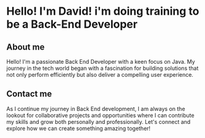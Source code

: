 # Hello! I'm David! i'm doing training to be a Back-End Developer

## About me
Hello! I'm a passionate Back End Developer with a keen focus on Java. My journey in the tech world began with a fascination for building solutions that not only perform efficiently but also deliver a compelling user experience.

## Contact me
As I continue my journey in Back End development, I am always on the lookout for collaborative projects and opportunities where I can contribute my skills and grow both personally and professionally. Let's connect and explore how we can create something amazing together!